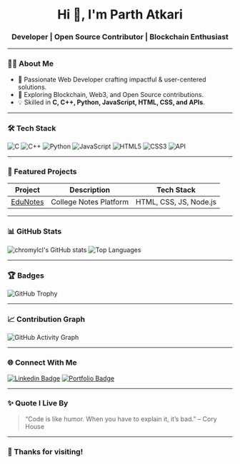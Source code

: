 <h1 align="center">Hi 👋, I'm Parth Atkari</h1>
<h3 align="center">Developer | Open Source Contributor | Blockchain Enthusiast</h3>

---

### 🧑‍💻 About Me
- 🚀 Passionate Web Developer crafting impactful & user-centered solutions.  
- 🔗 Exploring Blockchain, Web3, and Open Source contributions.  
- 💡 Skilled in **C, C++, Python, JavaScript, HTML, CSS, and APIs**.  


---

### 🛠️ Tech Stack
![C](https://img.shields.io/badge/c-%2300599C.svg?style=for-the-badge&logo=c&logoColor=white)
![C++](https://img.shields.io/badge/c++-%2300599C.svg?style=for-the-badge&logo=c%2B%2B&logoColor=white)
![Python](https://img.shields.io/badge/python-%233776AB.svg?style=for-the-badge&logo=python&logoColor=white)
![JavaScript](https://img.shields.io/badge/javascript-%23323330.svg?style=for-the-badge&logo=javascript&logoColor=%23F7DF1E)
![HTML5](https://img.shields.io/badge/html5-%23E34F26.svg?style=for-the-badge&logo=html5&logoColor=white)
![CSS3](https://img.shields.io/badge/css3-%231572B6.svg?style=for-the-badge&logo=css3&logoColor=white)
![API](https://img.shields.io/badge/API-00ADD8?style=for-the-badge&logo=fastapi&logoColor=white)

---

### 🌟 Featured Projects
| Project | Description | Tech Stack |
|----------|--------------|-------------|
| [EduNotes](https://github.com/chromylcl/EduNotes) | College Notes Platform | HTML, CSS, JS, Node.js |


---

### 📊 GitHub Stats
![chromylcl's GitHub stats](https://github-readme-stats.vercel.app/api?username=chromylcl&show_icons=true&theme=tokyonight)
![Top Languages](https://github-readme-stats.vercel.app/api/top-langs/?username=chromylcl&layout=compact&theme=tokyonight)

---

### 🏆 Badges
![GitHub Trophy](https://github-profile-trophy.vercel.app/?username=chromylcl&theme=radical&margin-w=15)

---

### 📈 Contribution Graph
![GitHub Activity Graph](https://github-readme-activity-graph.vercel.app/graph?username=chromylcl&theme=tokyo-night)

---

### 🌐 Connect With Me
[![Linkedin Badge](https://img.shields.io/badge/-LinkedIn-blue?style=for-the-badge&logo=Linkedin&logoColor=white)](https://linkedin.com/in/your-link)
[![Portfolio Badge](https://img.shields.io/badge/Portfolio-Website-orange?style=for-the-badge&logo=google-chrome&logoColor=white)](https://yourportfolio.com)

---

### ✨ Quote I Live By
> “Code is like humor. When you have to explain it, it’s bad.” – Cory House  

---

### 🙏 Thanks for visiting!
